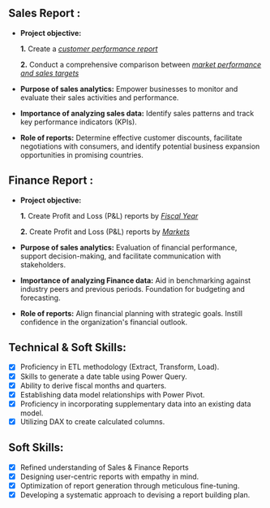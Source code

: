 ## Sales Report :


- **Project objective:** 

    **1.** Create a _[customer performance report](https://github.com/VaibhavPant18/Excel-Sales-Analytics/blob/main/1.%20Sales%20Report.pdf)_ 

    **2.** Conduct a comprehensive comparison between _[market performance and sales targets](https://github.com/VaibhavPant18/Excel-Sales-Analytics/blob/main/1.%20Sales%20Report.pdf)_

- **Purpose of sales analytics:** Empower businesses to monitor and evaluate their sales activities and performance.

- **Importance of analyzing sales data:** Identify sales patterns and track key performance indicators (KPIs).

- **Role of reports:** Determine effective customer discounts, facilitate negotiations with consumers, and identify potential business expansion opportunities in promising countries.


## Finance Report :

- **Project objective:** 

    **1.** Create Profit and Loss (P&L) reports by _[Fiscal Year](https://github.com/VaibhavPant18/Excel-Sales-Analytics/blob/main/2.%20Financial%20Report.pdf)_ 

   **2.** Create Profit and Loss (P&L) reports by _[Markets](https://github.com/VaibhavPant18/Excel-Sales-Analytics/blob/main/2.%20Financial%20Report.pdf)_

- **Purpose of sales analytics:** Evaluation of financial performance, support decision-making, and facilitate communication with stakeholders.

- **Importance of analyzing Finance data:** Aid in benchmarking against industry peers and previous periods. Foundation for budgeting and forecasting.

- **Role of reports:** Align financial planning with strategic goals. Instill confidence in the organization's financial outlook.


## Technical & Soft Skills:
- [x]	Proficiency in ETL methodology (Extract, Transform, Load).
- [x]	Skills to generate a date table using Power Query.
- [x]	Ability to derive fiscal months and quarters.
- [x]	Establishing data model relationships with Power Pivot.
- [x]	Proficiency in incorporating supplementary data into an existing data model.
- [x]	Utilizing DAX to create calculated columns.

## Soft Skills:
- [x]	Refined understanding of Sales & Finance Reports
- [x]	Designing user-centric reports with empathy in mind.
- [x]	Optimization of report generation through meticulous fine-tuning.
- [x]	Developing a systematic approach to devising a report building plan.
